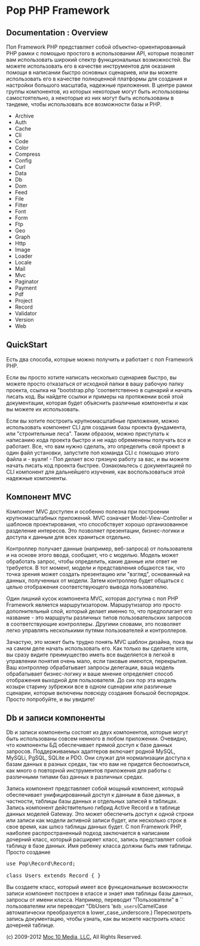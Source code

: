 Pop PHP Framework
=================

Documentation : Overview
------------------------

Поп Framework PHP представляет собой объектно-ориентированный PHP рамки с помощью простого в использовании API, которые позволят вам использовать широкий спектр функциональных возможностей. Вы можете использовать его в качестве инструментов для оказания помощи в написании быстро основных сценариев, или вы можете использовать его в качестве полноценной платформы для создания и настройки большого масштаба, надежные приложения. В центре рамки группы компонентов, из которых некоторые могут быть использованы самостоятельно, а некоторые из них могут быть использованы в тандеме, чтобы использовать все возможности базы и PHP.

* Archive
* Auth
* Cache
* Cli
* Code
* Color
* Compress
* Config
* Curl
* Data
* Db
* Dom
* Feed
* File
* Filter
* Font
* Form
* Ftp
* Geo
* Graph
* Http
* Image
* Loader
* Locale
* Mail
* Mvc
* Paginator
* Payment
* Pdf
* Project
* Record
* Validator
* Version
* Web

QuickStart
----------

Есть два способа, которые можно получить и работает с поп Framework PHP.

Если вы просто хотите написать несколько сценариев быстро, вы можете просто отказаться от исходной папки в вашу рабочую папку проекта, ссылка на "bootstrap.php 'соответственно в сценарий и начать писать код. Вы найдете ссылки и примеры на протяжении всей этой документации, которая будет объяснить различные компоненты и как вы можете их использовать.

Если вы хотите построить крупномасштабные приложения, можно использовать компонент CLI для создания базы проекта фундамента, или "строительные леса". Таким образом, можно приступать к написанию кода проекта быстро и не надо обременены получать все и работает. Все, что вам нужно сделать, это определить свой проект в один файл установки, запустите поп команда CLI с помощью этого файла и - вуаля! - Поп делает всю грязную работу за вас, и вы можете начать писать код проекта быстрее. Ознакомьтесь с документацией по CLI компонент для дальнейшего изучения, как воспользоваться этой надежные компоненты.

Компонент MVC
-------------

Компонент MVC доступен и особенно полезна при построении крупномасштабных приложений. MVC означает Model-View-Controller и шаблонов проектирования, что способствует хорошо организованное разделение интересов. Это позволяет презентации, бизнес-логики и доступа к данным для всех храниться отдельно.

Контроллер получает данные (например, веб-запроса) от пользователя и на основе этого ввода, сообщает, что с моделью. Модель может обработать запрос, чтобы определить, какие данные или ответ не требуется. В тот момент, модели и представления общаются так, что точка зрения может создать презентацию или "взгляд", основанный на данных, полученных от модели. Затем контроллер будет общаться с целью отображения соответствующего вывода пользователю.

Один лишний кусок компонента MVC, которая доступна с поп PHP Framework является маршрутизатором. Маршрутизатор это просто дополнительный слой, который делает именно то, что предполагает его название - это маршруты различных типов пользовательских запросов в соответствующие контроллеры. Другими словами, это позволяет легко управлять несколькими путями пользователей и контроллеров.

Зачастую, это может быть трудно понять MVC шаблон дизайна, пока вы на самом деле начать использовать его. Как только вы сделаете хотя, вы сразу видите преимущество иметь все выделяется в легкой в ​​управлении понятия очень мало, если таковые имеются, перекрытия. Ваш контроллер обрабатывает запросы делегации, ваша модель обрабатывает бизнес-логику и ваше мнение определяет способ отображения выходной для пользователя. До сих пор эта модель козыри старину зубрежки все в одном сценарии или различные сценарии, которые включены повсюду создания большой беспорядок. Просто попробуйте, и вы увидите!

Db и записи компоненты
----------------------

Db и записи компоненты состоят из двух компонентов, которые могут быть использованы совсем немного в любом приложении. Очевидно, что компоненты БД обеспечивает прямой доступ к базе данных запросов. Поддерживаемых адаптеров включает родной MySQL, MySQLi, PgSQL, SQLite и PDO. Они служат для нормализации доступа к базам данных в разных средах, так что вам не придется беспокоиться, как много о повторной инструментов приложения для работы с различными типами баз данных в различных средах.

Запись компонент представляет собой мощный компонент, который обеспечивает унифицированный доступ к данным в базе данных, в частности, таблицы базы данных и отдельных записей в таблицах. Запись компонент действительно гибрид Active Record и в таблице данных моделей Gateway. Это может обеспечить доступ к одной строки или записи как модели активной записи будет, или несколько строк в свое время, как шлюз таблицы данных будет. С поп Framework PHP, наиболее распространенный подход заключается в написании дочерний класс, который расширяет класс, запись представляет собой таблицу в базе данных. Имя ребенку класса должны быть имя таблицы. Просто создание

<pre>
use Pop\Record\Record;

class Users extends Record { }
</pre>

Вы создаете класс, который имеет все функциональные возможности записи компонент построен в классе и знает имя таблицы базы данных, запросы от имени класса. Например, переводит "Пользователи" в `` пользователям или переводит "DbUsers 'в` db_users `(CamelCase автоматически преобразуется в lower_case_underscore.) Пересмотреть запись документацию, чтобы узнать, как вы можете настроить класс дочерней таблице.

(c) 2009-2012 [Moc 10 Media, LLC.](http://www.moc10media.com) All Rights Reserved.
